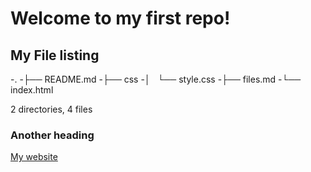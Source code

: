 # Welcome to my first repo!
## My File listing

-.
-├── README.md
-├── css
-│   └── style.css
-├── files.md
-└── index.html

2 directories, 4 files


### Another heading
[My website](http://bcit.ca) 